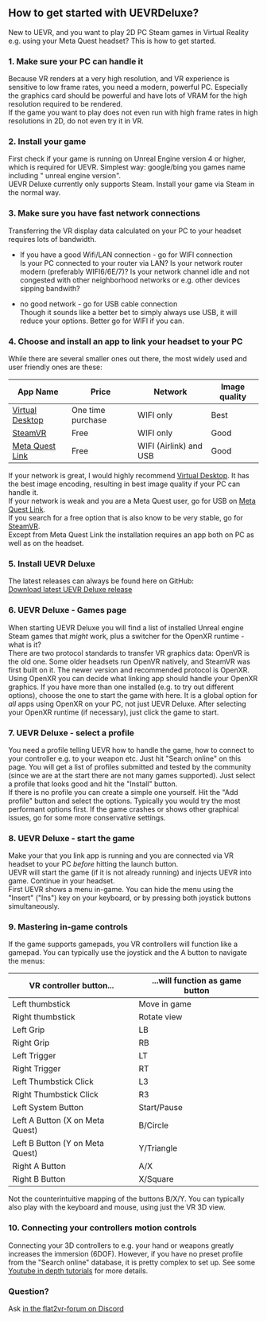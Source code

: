 ## How to get started with UEVRDeluxe?
New to UEVR, and you want to play 2D PC Steam games in Virtual Reality e.g. using your Meta Quest headset? This is how to get started.  

### 1. Make sure your PC can handle it
Because VR renders at a very high resolution, and VR experience is sensitive to low frame rates, you need a modern, powerful PC.
Especially the graphics card should be powerful and have lots of VRAM for the high resolution required to be rendered.  
If the game you want to play does not even run with high frame rates in high resolutions in 2D, do not even try it in VR.  

### 2. Install your game
First check if your game is running on Unreal Engine version 4 or higher, which is required for UEVR.
Simplest way: google/bing you games name including " unreal engine version".  
UEVR Deluxe currently only supports Steam. Install your game via Steam in the normal way.

### 3. Make sure you have fast network connections
Transferring the VR display data calculated on your PC to your headset requires lots of bandwidth.  

- If you have a good Wifi/LAN connection - go for WIFI connection  
Is your PC connected to your router via LAN? Is your network router modern (preferably WIFI6/6E/7)? 
Is your network channel idle and not congested with other neighborhood networks or e.g. other devices sipping bandwith?

- no good network - go for USB cable connection  
Though it sounds like a better bet to simply always use USB, it will reduce your options. Better go for WIFI if you can.

### 4. Choose and install an app to link your headset to your PC
While there are several smaller ones out there, the most widely used and user friendly ones are these:

| App Name | Price | Network | Image quality |
|----------|-------|---------|---------------|
| [Virtual Desktop](https://www.vrdesktop.net/) | One time purchase | WIFI only | Best | 
| [SteamVR](https://store.steampowered.com/app/250820/SteamVR/) | Free | WIFI only | Good |
| [Meta Quest Link](https://www.meta.com/en-us/help/quest/pcvr/) | Free  | WIFI (Airlink) and USB | Good |

If your network is great, I would highly recommend [Virtual Desktop](https://www.vrdesktop.net/).
It has the best image encoding, resulting in best image quality if your PC can handle it.  
If your network is weak and you are a Meta Quest user, go for USB on [Meta Quest Link](https://www.meta.com/en-us/help/quest/pcvr/).  
If you search for a free option that is also know to be very stable, go for [SteamVR](https://store.steampowered.com/app/250820/SteamVR/).  
Except from Meta Quest Link the installation requires an app both on PC as well as on the headset.

### 5. Install UEVR Deluxe
The latest releases can always be found here on GitHub:  
<a href="https://github.com/oduis/UEVRDeluxe/releases" class="download-link">Download latest UEVR Deluxe release</a>

### 6. UEVR Deluxe - Games page
When starting UEVR Deluxe you will find a list of installed Unreal engine Steam games that *might* work, plus a switcher for the OpenXR runtime - what is it?  
There are two protocol standards to transfer VR graphics data: OpenVR is the old one. Some older headsets run OpenVR natively, and SteamVR was first built on it.
The newer version and recommended protocol is OpenXR. Using OpenXR you can decide what linking app should handle your OpenXR graphics. If you have more than one installed (e.g. to try out different options), choose the one to start the game with here. It is a global option for *all* apps using OpenXR on your PC, not just UEVR Deluxe.
After selecting your OpenXR runtime (if necessary), just click the game to start.

### 7. UEVR Deluxe - select a profile
You need a profile telling UEVR how to handle the game, how to connect to your controller e.g. to your weapon etc.
Just hit "Search online" on this page. You will get a list of profiles submitted and tested by the community (since we are at the start there are not many games supported). Just select a profile that looks good and hit the "Install" button.  
If there is no profile you can create a simple one yourself. Hit the "Add profile" button and select the options. Typically you would try the most performant options first. If the game crashes or shows other graphical issues, go for some more conservative settings.

### 8. UEVR Deluxe - start the game
Make your that you link app is running and you are connected via VR headset to your PC *before* hitting the launch button.  
UEVR will start the game (if it is not already running) and injects UEVR into game. Continue in your headset.  
First UEVR shows a menu in-game. You can hide the menu using the "Insert" ("Ins") key on your keyboard, or by pressing both joystick buttons simultaneously.

### 9. Mastering in-game controls
If the game supports gamepads, you VR controllers will function like a gamepad. You can typically use the joystick and the A button to navigate the menus:

| VR controller button... | ...will function as game button |
|----------------------|------------------------------|
| Left thumbstick | Move in game |
| Right thumbstick | Rotate view |
| Left Grip | LB |
| Right Grip | RB |
| Left Trigger | LT |
| Right Trigger | RT |
| Left Thumbstick Click | L3 |
| Right Thumbstick Click | R3 |
| Left System Button | Start/Pause |
| Left A Button (X on Meta Quest) | B/Circle |
| Left B Button (Y on Meta Quest) | Y/Triangle |
| Right A Button | A/X |
| Right B Button | X/Square |

Not the counterintuitive mapping of the buttons B/X/Y.
You can typically also play with the keyboard and mouse, using just the VR 3D view.

### 10. Connecting your controllers motion controls
Connecting your 3D controllers to e.g. your hand or weapons greatly increases the immersion (6DOF).
However, if you have no preset profile from the "Search online" database, it is pretty complex to set up.
See some [Youtube in depth tutorials](https://www.youtube.com/watch?v=4ccaX8Hr1JU) for more details.

### Question?
Ask [in the flat2vr-forum on Discord](https://discord.com/channels/747967102895390741/1020440446389993542)